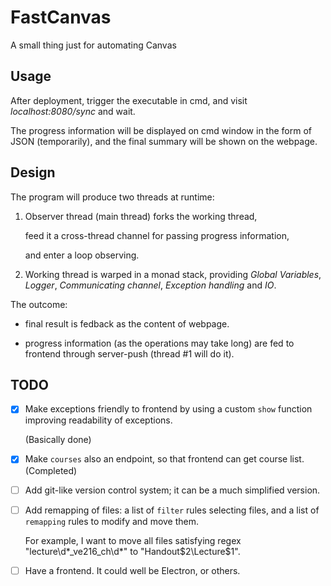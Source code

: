 # FastCanvas

A small thing just for automating Canvas

## Usage

After deployment, trigger the executable in cmd, and visit *localhost:8080/sync* and wait.

The progress information will be displayed on cmd window in the form of JSON (temporarily), and the final summary will be shown on the webpage.

## Design

The program will produce two threads at runtime:

1. Observer thread (main thread) forks the working thread, 

    feed it a cross-thread channel for passing progress information, 
  
    and enter a loop observing.
  
2. Working thread is warped in a monad stack, providing *Global Variables*, *Logger*, *Communicating channel*, *Exception handling* and *IO*.

The outcome: 

* final result is fedback as the content of webpage.

* progress information (as the operations may take long) are fed to frontend through server-push (thread #1 will do it).

## TODO

* [x] Make exceptions friendly to frontend by using a custom `show` function improving readability of exceptions. 

    (Basically done)

* [x] Make `courses` also an endpoint, so that frontend can get course list. (Completed)

* [ ] Add git-like version control system; it can be a much simplified version.

* [ ] Add remapping of files: a list of `filter` rules selecting files, and a list of `remapping` rules to modify and move them. 

    For example, I want to move all files satisfying regex "lecture\d*_ve216_ch\d*" to "Handout\$2\Lecture$1".
    
* [ ] Have a frontend. It could well be Electron, or others.
